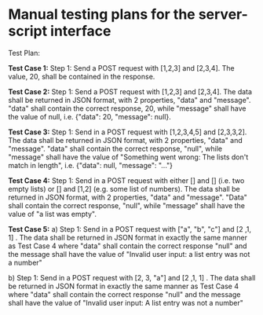  # **Manual testing plans for the  server-script interface**

Test Plan: 

**Test Case 1:**
Step 1: Send a POST request with [1,2,3] and [2,3,4]. The value, 20, shall be contained in the response.

**Test Case 2:**
Step 1: Send a POST request with [1,2,3] and [2,3,4]. The data shall be returned in JSON format, with 2 properties, "data" and "message". "data" shall contain the correct response, 20, while "message" shall have the value of null, i.e. {"data": 20, "message": null}.

**Test Case 3:**
Step 1: Send in a POST request with [1,2,3,4,5] and [2,3,3,2]. The data shall be returned in JSON format, with 2 properties, "data" and "message". "data" shall contain the correct response, "null", while "message" shall have the value of "Something went wrong: The lists don't match in length", i.e. {"data": null, "message": "..."}

**Test Case 4:**
Step 1: Send in a POST request with either []  and [] (i.e. two empty lists) or [] and [1,2] (e.g. some list of numbers). The data shall be returned in JSON format, with 2 properties, "data" and "message". "Data" shall contain the correct response, "null", while "message" shall have the value of "a list was empty". 

**Test Case 5:**
a) Step 1: Send in a POST request with  ["a", "b", "c"] and [2 ,1, 1] . The data shall be returned in JSON format in exactly the same manner as Test Case 4 where "data" shall contain the correct response "null" and the message shall have the value of "Invalid user input: a list entry was not a number"

b) Step 1: Send in a POST request with [2, 3, "a"]  and [2 ,1, 1] . The data shall be returned in JSON format in exactly the same manner as Test Case 4 where "data" shall contain the correct response "null" and the message shall have the value of "Invalid user input: A list entry was not a number"
